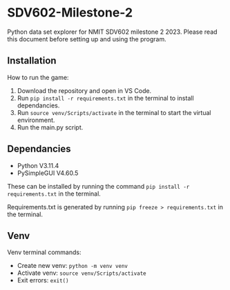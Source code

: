 # SDV602-Milestone-2

Python data set explorer for NMIT SDV602 milestone 2 2023. Please read this document before setting up and using the program. 


## Installation

How to run the game:

1. Download the repository and open in VS Code.
2. Run `pip install -r requirements.txt` in the terminal to install dependancies.
3. Run `source venv/Scripts/activate` in the terminal to start the virtual environment.
3. Run the main.py script.


## Dependancies

- Python V3.11.4
- PySimpleGUI V4.60.5

These can be installed by running the command `pip install -r requirements.txt` in the terminal.

Requirements.txt is generated by running `pip freeze > requirements.txt` in the terminal.


## Venv

Venv terminal commands:
- Create new venv: `python -m venv venv`
- Activate venv: `source venv/Scripts/activate`
- Exit errors: `exit()`
